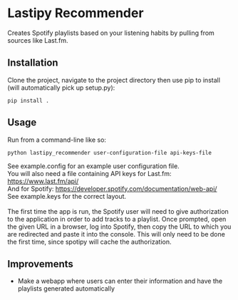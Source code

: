 
<h1>Lastipy Recommender</h1>
Creates Spotify playlists based on your listening habits by pulling from sources like Last.fm.
<h2>Installation</h2>
Clone the project, navigate to the project directory then use pip to install (will automatically pick up setup.py):

```
pip install .
```
<h2>Usage</h2>
Run from a command-line like so:

```
python lastipy_recommender user-configuration-file api-keys-file 
```
See example.config for an example user configuration file.<br/>
You will also need a file containing API keys for Last.fm: https://www.last.fm/api/<br/>
And for Spotify: https://developer.spotify.com/documentation/web-api/<br/>
See example.keys for the correct layout.<br/><br/>
The first time the app is run, the Spotify user will need to give authorization to the application in order to add tracks to a playlist. Once prompted, open the given URL in a browser, log into Spotify, then copy the URL to which you are redirected and paste it into the console. This will only need to be done the first time, since spotipy will cache the authorization.  
<h2>Improvements</h2>

* Make a webapp where users can enter their information and have the playlists generated automatically
